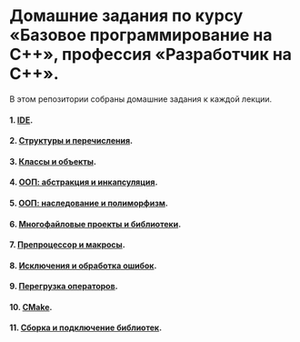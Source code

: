# Домашние задания по курсу «Базовое программирование на C++», профессия «Разработчик на С++».

В этом репозитории собраны домашние задания к каждой лекции. 

#### 1. [IDE](01).
#### 2. [Структуры и перечисления](02).
#### 3. [Классы и объекты](03).
#### 4. [ООП: абстракция и инкапсуляция](04).
#### 5. [ООП: наследование и полиморфизм](05).
#### 6. [Многофайловые проекты и библиотеки](06).
#### 7. [Препроцессор и макросы](07).
#### 8. [Исключения и обработка ошибок](08).
#### 9. [Перегрузка операторов](09).
#### 10. [CMake](10).
#### 11. [Сборка и подключение библиотек](11).
